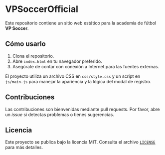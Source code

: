 # VPSoccerOfficial

Este repositorio contiene un sitio web estático para la academia de fútbol **VP Soccer**.

## Cómo usarlo

1. Clona el repositorio.
2. Abre `index.html` en tu navegador preferido.
3. Asegúrate de contar con conexión a Internet para las fuentes externas.

El proyecto utiliza un archivo CSS en `css/style.css` y un script en `js/main.js` para manejar la apariencia y la lógica del modal de registro.

## Contribuciones

Las contribuciones son bienvenidas mediante pull requests. Por favor, abre un _issue_ si detectas problemas o tienes sugerencias.

## Licencia

Este proyecto se publica bajo la licencia MIT. Consulta el archivo [`LICENSE`](LICENSE) para más detalles.
